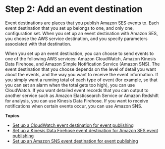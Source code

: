 # Step 2: Add an event destination<a name="event-publishing-add-event-destination"></a>

Event destinations are places that you publish Amazon SES events to\. Each event destination that you set up belongs to one, and only one, configuration set\. When you set up an event destination with Amazon SES, you choose the AWS service destination, and you specify parameters associated with that destination\. 

When you set up an event destination, you can choose to send events to one of the following AWS services: Amazon CloudWatch, Amazon Kinesis Data Firehose, and Amazon Simple Notification Service \(Amazon SNS\)\. The event destination that you choose depends on the level of detail you want about the events, and the way you want to receive the event information\. If you simply want a running total of each type of event \(for example, so that you can set an alarm when the total gets too high\), you can use CloudWatch\. If you want detailed event records that you can output to another service such as Amazon Elasticsearch Service or Amazon Redshift for analysis, you can use Kinesis Data Firehose\. If you want to receive notifications when certain events occur, you can use Amazon SNS\.

**Topics**
+ [Set up a CloudWatch event destination for event publishing](event-publishing-add-event-destination-cloudwatch.md)
+ [Set up a Kinesis Data Firehose event destination for Amazon SES event publishing](event-publishing-add-event-destination-firehose.md)
+ [Set up an Amazon SNS event destination for event publishing](event-publishing-add-event-destination-sns.md)
